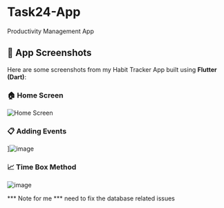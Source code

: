 # Task24-App
Productivity Management App


## 📱 App Screenshots

Here are some screenshots from my Habit Tracker App built using **Flutter (Dart)**:

### 🏠 Home Screen
![Home Screen](https://github.com/user-attachments/assets/1f23f5db-e2db-4118-a9f2-4d7663d9821b)


### 📋 Adding Events 
]![image](https://github.com/user-attachments/assets/c916f9c8-8521-488f-8eae-98291658ac15)


### 📈 Time Box Method
![image](https://github.com/user-attachments/assets/0ceab2c7-6177-4de4-a606-36dcfa8407b7)





*** Note for me ***
need to fix the database related issues
